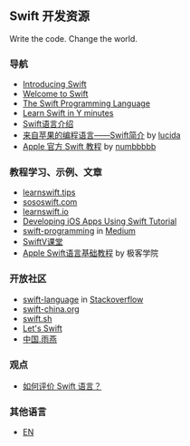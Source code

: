 ## Swift 开发资源

Write the code. Change the world.


### 导航

* [Introducing Swift](https://developer.apple.com/swift/)
* [Welcome to Swift](https://developer.apple.com/library/prerelease/ios/referencelibrary/GettingStarted/LandingPage/index.html)
* [The Swift Programming Language](https://itunes.apple.com/us/book/the-swift-programming-language/id881256329?mt=11)
* [Learn Swift in Y minutes](http://learnxinyminutes.com/docs/zh-cn/swift-cn/)
* [Swift语言介绍](http://swiftlang.com.cn/)
* [来自苹果的编程语言——Swift简介](http://zh.lucida.me/blog/an-introduction-to-swift/) by [lucida](http://www.weibo.com/pegong/)
* [Apple 官方 Swift 教程](http://numbbbbb.github.io/the-swift-programming-language-in-chinese/) by [numbbbbb](https://github.com/numbbbbb)


### 教程学习、示例、文章

* [learnswift.tips](http://learnswift.tips/)
* [sososwift.com](http://www.sososwift.com/)
* [learnswift.io](http://www.learnswift.io/)
* [Developing iOS Apps Using Swift Tutorial](http://jamesonquave.com/blog/developing-ios-apps-using-swift-tutorial/)
* [swift-programming](https://medium.com/swift-programming/) in [Medium](https://medium.com/)
* [SwiftV课堂](http://www.swiftv.cn/school)
* [Apple Swift语言基础教程](http://www.jikexueyuan.com/course/92.html) by 极客学院


### 开放社区

* [swift-language](http://stackoverflow.com/questions/tagged/swift-language) in [Stackoverflow](http://stackoverflow.com/)
* [swift-china.org](http://swift-china.org/)
* [swift.sh](http://swift.sh/)
* [Let's Swift](http://letsswift.com/)
* [中国.雨燕](http://www.chinaswift.me/forum)


### 观点

* [如何评价 Swift 语言？](http://www.zhihu.com/question/24002984)

### 其他语言

* [EN](/README-EN.md)
